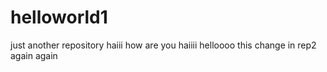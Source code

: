 # helloworld1
just another repository
haiii how are you
haiiii helloooo
this change in rep2
again again
